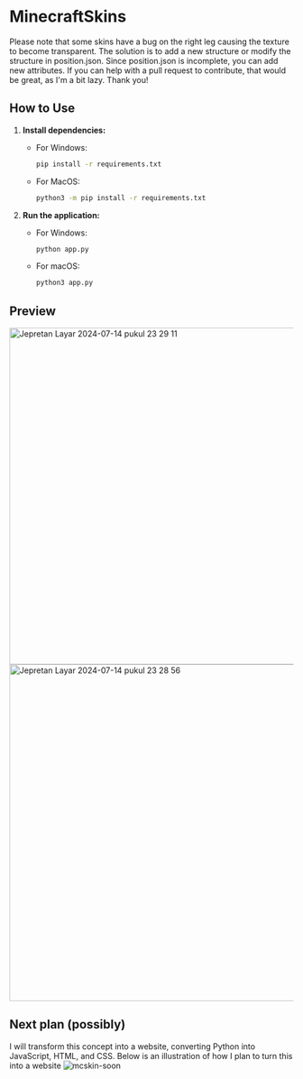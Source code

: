 # MinecraftSkins
Please note that some skins have a bug on the right leg causing the texture to become transparent. The solution is to add a new structure or modify the structure in position.json. Since position.json is incomplete, you can add new attributes. If you can help with a pull request to contribute, that would be great, as I'm a bit lazy. Thank you!

## How to Use

1. **Install dependencies:**

   - For Windows:
     ```bash
     pip install -r requirements.txt
     ```

   - For MacOS:
     ```bash
     python3 -m pip install -r requirements.txt
     ```

2. **Run the application:**


   - For Windows:
     ```bash
     python app.py
     ```

   - For macOS:
     ```bash
     python3 app.py
     ```

## Preview
<img width="597" alt="Jepretan Layar 2024-07-14 pukul 23 29 11" src="https://github.com/user-attachments/assets/b9e81bf0-4796-4286-a1c3-dcf17e8e227e">
<img width="597" alt="Jepretan Layar 2024-07-14 pukul 23 28 56" src="https://github.com/user-attachments/assets/36c07267-d0e8-4db1-b8d0-b5932d2773f5">

## Next plan (possibly)
I will transform this concept into a website, converting Python into JavaScript, HTML, and CSS. Below is an illustration of how I plan to turn this into a website
![mcskin-soon](https://github.com/user-attachments/assets/dcb62b3b-62fd-47c6-ad6c-bd7ff451d82e)





